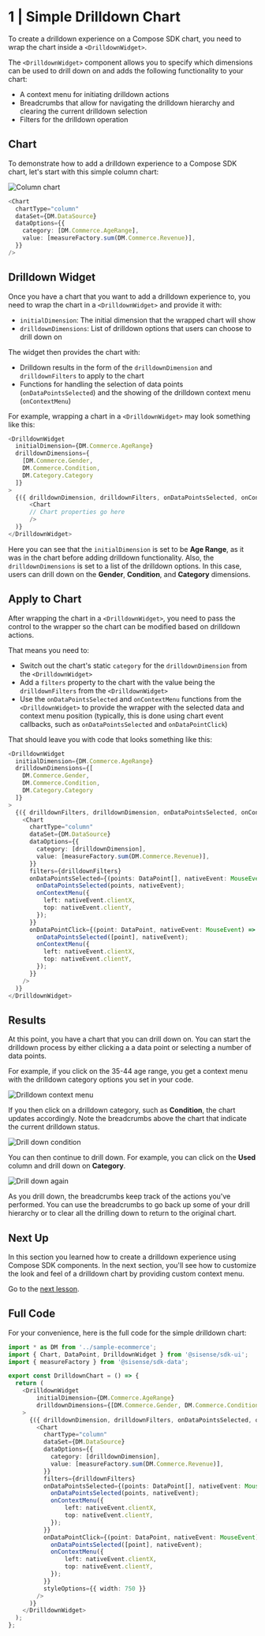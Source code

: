 # 1 | Simple Drilldown Chart

To create a drilldown experience on a Compose SDK chart, you need to wrap the chart inside a `<DrilldownWidget>`.

The `<DrilldownWidget>` component allows you to specify which dimensions can be used to drill down on and adds the following functionality to your chart:

- A context menu for initiating drilldown actions
- Breadcrumbs that allow for navigating the drilldown hierarchy and clearing the current drilldown selection
- Filters for the drilldown operation

## Chart

To demonstrate how to add a drilldown experience to a Compose SDK chart, let's start with this simple column chart:

![Column chart](../../img/drilldown-guide/plain-chart.png 'Column chart')

```ts
<Chart
  chartType="column"
  dataSet={DM.DataSource}
  dataOptions={{
    category: [DM.Commerce.AgeRange],
    value: [measureFactory.sum(DM.Commerce.Revenue)],
  }}
/>
```

## Drilldown Widget

Once you have a chart that you want to add a drilldown experience to, you need to wrap the chart in a `<DrilldownWidget>` and provide it with:

- `initialDimension`: The initial dimension that the wrapped chart will show
- `drilldownDimensions`: List of drilldown options that users can choose to drill down on

The widget then provides the chart with:

- Drilldown results in the form of the `drilldownDimension` and `drilldownFilters` to apply to the chart
- Functions for handling the selection of data points (`onDataPointsSelected`) and the showing of the drilldown context menu (`onContextMenu`)

For example, wrapping a chart in a `<DrilldownWidget>` may look something like this:

```ts
<DrilldownWidget
  initialDimension={DM.Commerce.AgeRange}
  drilldownDimensions={
    [DM.Commerce.Gender,
    DM.Commerce.Condition,
    DM.Category.Category
  ]}
>
  {({ drilldownDimension, drilldownFilters, onDataPointsSelected, onContextMenu }) => (
      <Chart
      // Chart properties go here
      />
  )}
</DrilldownWidget>
```

Here you can see that the `initialDimension` is set to be **Age Range**, as it was in the chart before adding drilldown functionality. Also, the `drilldownDimensions` is set to a list of the drilldown options. In this case, users can drill down on the **Gender**, **Condition**, and **Category** dimensions.

## Apply to Chart

After wrapping the chart in a `<DrilldownWidget>`, you need to pass the control to the wrapper so the chart can be modified based on drilldown actions.

That means you need to:

- Switch out the chart's static `category` for the `drilldownDimension` from the `<DrilldownWidget>`
- Add a `filters` property to the chart with the value being the `drilldownFilters` from the `<DrilldownWidget>`
- Use the `onDataPointsSelected` and `onContextMenu` functions from the `<DrilldownWidget>` to provide the wrapper with the selected data and context menu position (typically, this is done using chart event callbacks, such as `onDataPointsSelected` and `onDataPointClick`)

That should leave you with code that looks something like this:

```ts
<DrilldownWidget
  initialDimension={DM.Commerce.AgeRange}
  drilldownDimensions={[
    DM.Commerce.Gender,
    DM.Commerce.Condition,
    DM.Category.Category
  ]}
>
  {({ drilldownFilters, drilldownDimension, onDataPointsSelected, onContextMenu }) => (
    <Chart
      chartType="column"
      dataSet={DM.DataSource}
      dataOptions={{
        category: [drilldownDimension],
        value: [measureFactory.sum(DM.Commerce.Revenue)],
      }}
      filters={drilldownFilters}
      onDataPointsSelected={(points: DataPoint[], nativeEvent: MouseEvent) => {
        onDataPointsSelected(points, nativeEvent);
        onContextMenu({
          left: nativeEvent.clientX,
          top: nativeEvent.clientY,
        });
      }}
      onDataPointClick={(point: DataPoint, nativeEvent: MouseEvent) => {
        onDataPointsSelected([point], nativeEvent);
        onContextMenu({
          left: nativeEvent.clientX,
          top: nativeEvent.clientY,
        });
      }}
    />
  )}
</DrilldownWidget>
```

## Results

At this point, you have a chart that you can drill down on. You can start the drilldown process by either clicking a a data point or selecting a number of data points.

For example, if you click on the 35-44 age range, you get a context menu with the drilldown category options you set in your code.

![Drilldown context menu](../../img/drilldown-guide/csdk-context-menu.png 'Drilldown context menu')

If you then click on a drilldown category, such as **Condition**, the chart updates accordingly. Note the breadcrumbs above the chart that indicate the current drilldown status.

![Drill down condition](../../img/drilldown-guide/drilldown-condition.png 'Drill down condition')

You can then continue to drill down. For example, you can click on the **Used** column and drill down on **Category**.

![Drill down again](../../img/drilldown-guide/csdk-components.png 'Drill down again')

As you drill down, the breadcrumbs keep track of the actions you've performed. You can use the breadcrumbs to go back up some of your drill hierarchy or to clear all the drilling down to return to the original chart.

## Next Up

In this section you learned how to create a drilldown experience using Compose SDK components. In the next section, you'll see how to customize the look and feel of a drilldown chart by providing custom context menu.

Go to the [next lesson](./guide-custom-breadcrumbs.md).

## Full Code

For your convenience, here is the full code for the simple drilldown chart:

```ts
import * as DM from '../sample-ecommerce';
import { Chart, DataPoint, DrilldownWidget } from '@sisense/sdk-ui';
import { measureFactory } from '@sisense/sdk-data';

export const DrilldownChart = () => {
  return (
    <DrilldownWidget
        initialDimension={DM.Commerce.AgeRange}
        drilldownDimensions={[DM.Commerce.Gender, DM.Commerce.Condition, DM.Category.Category]}
    >
      {({ drilldownDimension, drilldownFilters, onDataPointsSelected, onContextMenu }) => (
        <Chart
          chartType="column"
          dataSet={DM.DataSource}
          dataOptions={{
            category: [drilldownDimension],
            value: [measureFactory.sum(DM.Commerce.Revenue)],
          }}
          filters={drilldownFilters}
          onDataPointsSelected={(points: DataPoint[], nativeEvent: MouseEvent) => {
            onDataPointsSelected(points, nativeEvent);
            onContextMenu({
                left: nativeEvent.clientX,
                top: nativeEvent.clientY,
            });
          }}
          onDataPointClick={(point: DataPoint, nativeEvent: MouseEvent) => {
            onDataPointsSelected([point], nativeEvent);
            onContextMenu({
                left: nativeEvent.clientX,
                top: nativeEvent.clientY,
            });
          }}
          styleOptions={{ width: 750 }}
        />
      )}
    </DrilldownWidget>
  );
};
```
